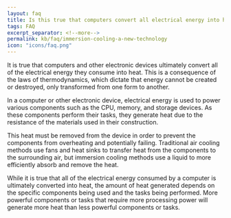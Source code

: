 ```yaml
---
layout: faq
title: Is this true that computers convert all electrical energy into heat?
tags: FAQ
excerpt_separator: <!--more-->
permalink: kb/faq/immersion-cooling-a-new-technology
icon: "icons/faq.png"
---
```

It is true that computers and other electronic devices ultimately convert all of the electrical energy they consume into heat. This is a consequence of the laws of thermodynamics, which dictate that energy cannot be created or destroyed, only transformed from one form to another.

<!--more-->
In a computer or other electronic device, electrical energy is used to power various components such as the CPU, memory, and storage devices. As these components perform their tasks, they generate heat due to the resistance of the materials used in their construction.

This heat must be removed from the device in order to prevent the components from overheating and potentially failing. Traditional air cooling methods use fans and heat sinks to transfer heat from the components to the surrounding air, but immersion cooling methods use a liquid to more efficiently absorb and remove the heat.

While it is true that all of the electrical energy consumed by a computer is ultimately converted into heat, the amount of heat generated depends on the specific components being used and the tasks being performed. More powerful components or tasks that require more processing power will generate more heat than less powerful components or tasks.

